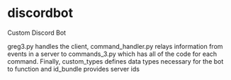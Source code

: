 # discordbot
Custom Discord Bot 

greg3.py handles the client, command_handler.py relays information from events in a server to commands_3.py which has all of the code for each command. Finally, custom_types defines data types necessary for the bot to function and id_bundle provides server ids
